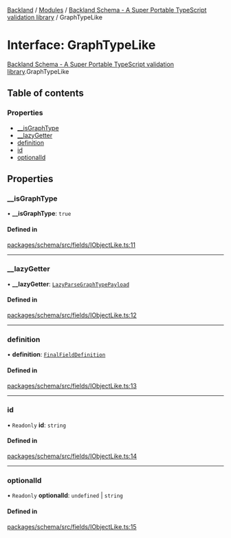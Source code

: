 [Backland](../README.md) / [Modules](../modules.md) / [Backland Schema - A Super Portable TypeScript validation library](../modules/Backland_Schema___A_Super_Portable_TypeScript_validation_library.md) / GraphTypeLike

# Interface: GraphTypeLike

[Backland Schema - A Super Portable TypeScript validation library](../modules/Backland_Schema___A_Super_Portable_TypeScript_validation_library.md).GraphTypeLike

## Table of contents

### Properties

- [\_\_isGraphType](Backland_Schema___A_Super_Portable_TypeScript_validation_library.GraphTypeLike.md#__isgraphtype)
- [\_\_lazyGetter](Backland_Schema___A_Super_Portable_TypeScript_validation_library.GraphTypeLike.md#__lazygetter)
- [definition](Backland_Schema___A_Super_Portable_TypeScript_validation_library.GraphTypeLike.md#definition)
- [id](Backland_Schema___A_Super_Portable_TypeScript_validation_library.GraphTypeLike.md#id)
- [optionalId](Backland_Schema___A_Super_Portable_TypeScript_validation_library.GraphTypeLike.md#optionalid)

## Properties

### \_\_isGraphType

• **\_\_isGraphType**: ``true``

#### Defined in

[packages/schema/src/fields/IObjectLike.ts:11](https://github.com/antoniopresto/darch/blob/c5cd1c8/packages/schema/src/fields/IObjectLike.ts#L11)

___

### \_\_lazyGetter

• **\_\_lazyGetter**: [`LazyParseGraphTypePayload`](../modules/Backland_Schema___A_Super_Portable_TypeScript_validation_library.md#lazyparsegraphtypepayload)

#### Defined in

[packages/schema/src/fields/IObjectLike.ts:12](https://github.com/antoniopresto/darch/blob/c5cd1c8/packages/schema/src/fields/IObjectLike.ts#L12)

___

### definition

• **definition**: [`FinalFieldDefinition`](../modules/Backland_Schema___A_Super_Portable_TypeScript_validation_library.md#finalfielddefinition)

#### Defined in

[packages/schema/src/fields/IObjectLike.ts:13](https://github.com/antoniopresto/darch/blob/c5cd1c8/packages/schema/src/fields/IObjectLike.ts#L13)

___

### id

• `Readonly` **id**: `string`

#### Defined in

[packages/schema/src/fields/IObjectLike.ts:14](https://github.com/antoniopresto/darch/blob/c5cd1c8/packages/schema/src/fields/IObjectLike.ts#L14)

___

### optionalId

• `Readonly` **optionalId**: `undefined` \| `string`

#### Defined in

[packages/schema/src/fields/IObjectLike.ts:15](https://github.com/antoniopresto/darch/blob/c5cd1c8/packages/schema/src/fields/IObjectLike.ts#L15)
